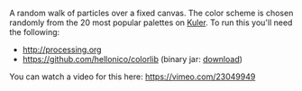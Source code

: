 A random walk of particles over a fixed canvas. The color scheme is chosen randomly
from the 20 most popular palettes on [Kuler](https://kuler.adobe.com/). To run this
you'll need the following:

  - http://processing.org
  - https://github.com/hellonico/colorlib (binary jar: [download](http://cloud.carlos-rodrigues.com/processing/colorLib.jar))

You can watch a video for this here: https://vimeo.com/23049949
